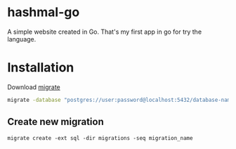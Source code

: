 # hashmal-go
A simple website created in Go. That's my first app in go for try the language.

# Installation

Download <a href="https://github.com/golang-migrate/migrate">migrate</a>

```bash
migrate -database "postgres://user:password@localhost:5432/database-name?sslmode=disable" -path migrations up
```

## Create new migration

```cli
migrate create -ext sql -dir migrations -seq migration_name
```

